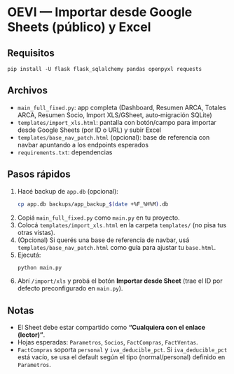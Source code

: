 
# OEVI — Importar desde Google Sheets (público) y Excel

## Requisitos
```
pip install -U flask flask_sqlalchemy pandas openpyxl requests
```

## Archivos
- `main_full_fixed.py`: app completa (Dashboard, Resumen ARCA, Totales ARCA, Resumen Socio, Import XLS/GSheet, auto‑migración SQLite)
- `templates/import_xls.html`: pantalla con botón/campo para importar desde Google Sheets (por ID o URL) y subir Excel
- `templates/base_nav_patch.html` (opcional): base de referencia con navbar apuntando a los endpoints esperados
- `requirements.txt`: dependencias

## Pasos rápidos
1. Hacé backup de `app.db` (opcional):
   ```bash
   cp app.db backups/app_backup_$(date +%F_%H%M).db
   ```
2. Copiá `main_full_fixed.py` como `main.py` en tu proyecto.
3. Colocá `templates/import_xls.html` en la carpeta `templates/` (no pisa tus otras vistas).
4. (Opcional) Si querés una base de referencia de navbar, usá `templates/base_nav_patch.html` como guía para ajustar tu `base.html`.
5. Ejecutá:
   ```bash
   python main.py
   ```
6. Abrí `/import/xls` y probá el botón **Importar desde Sheet** (trae el ID por defecto preconfigurado en `main.py`).

## Notas
- El Sheet debe estar compartido como **“Cualquiera con el enlace (lector)”**.
- Hojas esperadas: `Parametros`, `Socios`, `FactCompras`, `FactVentas`.
- `FactCompras` soporta `personal` y `iva_deducible_pct`. Si `iva_deducible_pct` está vacío, se usa el default según el tipo (normal/personal) definido en `Parametros`.
